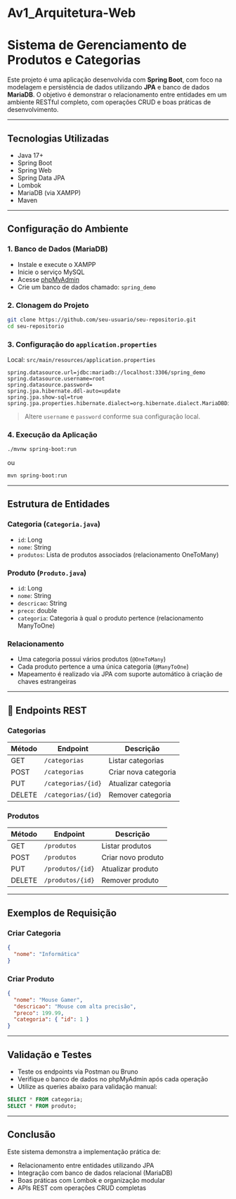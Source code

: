 # Av1_Arquitetura-Web


# Sistema de Gerenciamento de Produtos e Categorias

Este projeto é uma aplicação desenvolvida com **Spring Boot**, com foco na modelagem e persistência de dados utilizando **JPA** e banco de dados **MariaDB**. O objetivo é demonstrar o relacionamento entre entidades em um ambiente RESTful completo, com operações CRUD e boas práticas de desenvolvimento.

---

## Tecnologias Utilizadas

- Java 17+
- Spring Boot
- Spring Web
- Spring Data JPA
- Lombok
- MariaDB (via XAMPP)
- Maven

---

## Configuração do Ambiente

### 1. Banco de Dados (MariaDB)

- Instale e execute o XAMPP
- Inicie o serviço MySQL
- Acesse [phpMyAdmin](http://localhost/phpmyadmin)
- Crie um banco de dados chamado: `spring_demo`

### 2. Clonagem do Projeto

```bash
git clone https://github.com/seu-usuario/seu-repositorio.git
cd seu-repositorio
```

### 3. Configuração do `application.properties`

Local: `src/main/resources/application.properties`

```properties
spring.datasource.url=jdbc:mariadb://localhost:3306/spring_demo
spring.datasource.username=root
spring.datasource.password=
spring.jpa.hibernate.ddl-auto=update
spring.jpa.show-sql=true
spring.jpa.properties.hibernate.dialect=org.hibernate.dialect.MariaDBDialect
```

> Altere `username` e `password` conforme sua configuração local.

### 4. Execução da Aplicação

```bash
./mvnw spring-boot:run
```

ou

```bash
mvn spring-boot:run
```

---

## Estrutura de Entidades

### Categoria (`Categoria.java`)
- `id`: Long
- `nome`: String
- `produtos`: Lista de produtos associados (relacionamento OneToMany)

### Produto (`Produto.java`)
- `id`: Long
- `nome`: String
- `descricao`: String
- `preco`: double
- `categoria`: Categoria à qual o produto pertence (relacionamento ManyToOne)

### Relacionamento

- Uma categoria possui vários produtos (`@OneToMany`)
- Cada produto pertence a uma única categoria (`@ManyToOne`)
- Mapeamento é realizado via JPA com suporte automático à criação de chaves estrangeiras

---

## 📡 Endpoints REST

### Categorias

| Método | Endpoint           | Descrição              |
|--------|--------------------|------------------------|
| GET    | `/categorias`      | Listar categorias      |
| POST   | `/categorias`      | Criar nova categoria   |
| PUT    | `/categorias/{id}` | Atualizar categoria    |
| DELETE | `/categorias/{id}` | Remover categoria      |

### Produtos

| Método | Endpoint         | Descrição              |
|--------|------------------|------------------------|
| GET    | `/produtos`      | Listar produtos        |
| POST   | `/produtos`      | Criar novo produto     |
| PUT    | `/produtos/{id}` | Atualizar produto      |
| DELETE | `/produtos/{id}` | Remover produto        |

---

## Exemplos de Requisição

### Criar Categoria

```json
{
  "nome": "Informática"
}
```

### Criar Produto

```json
{
  "nome": "Mouse Gamer",
  "descricao": "Mouse com alta precisão",
  "preco": 199.99,
  "categoria": { "id": 1 }
}
```

---

## Validação e Testes

- Teste os endpoints via Postman ou Bruno
- Verifique o banco de dados no phpMyAdmin após cada operação
- Utilize as queries abaixo para validação manual:

```sql
SELECT * FROM categoria;
SELECT * FROM produto;
```

---

## Conclusão

Este sistema demonstra a implementação prática de:
- Relacionamento entre entidades utilizando JPA
- Integração com banco de dados relacional (MariaDB)
- Boas práticas com Lombok e organização modular
- APIs REST com operações CRUD completas
